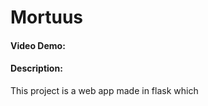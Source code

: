 # Mortuus
#### Video Demo:  <URL HERE>
#### Description:

This project is a web app made in flask which 